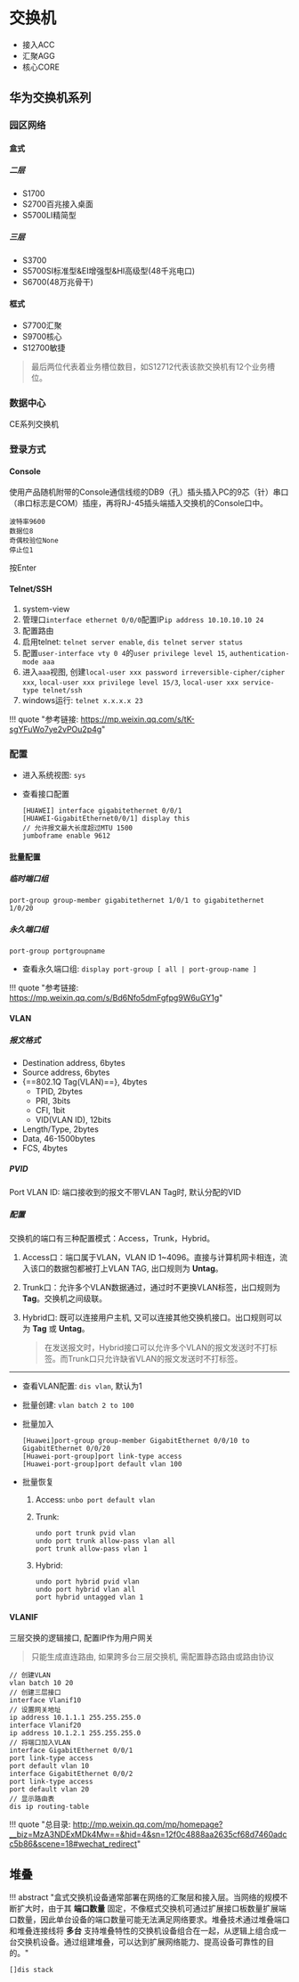 # 交换机

- 接入ACC
- 汇聚AGG
- 核心CORE

## 华为交换机系列

### 园区网络

#### 盒式

##### 二层

- S1700
- S2700百兆接入桌面
- S5700LI精简型

##### 三层

- S3700
- S5700SI标准型&EI增强型&HI高级型(48千兆电口)
- S6700(48万兆骨干)

#### 框式

- S7700汇聚
- S9700核心
- S12700敏捷

> 最后两位代表着业务槽位数目，如S12712代表该款交换机有12个业务槽位。

### 数据中心

CE系列交换机

### 登录方式

#### Console

使用产品随机附带的Console通信线缆的DB9（孔）插头插入PC的9芯（针）串口（串口标志是COM）插座，再将RJ-45插头端插入交换机的Console口中。

```
波特率9600
数据位8
奇偶校验位None
停止位1
```

按Enter

#### Telnet/SSH

1. system-view
1. 管理口`interface ethernet 0/0/0`配置IP`ip address 10.10.10.10 24`
1. 配置路由
1. 启用telnet: `telnet server enable`, `dis telnet server status`
1. 配置`user-interface vty 0 4`的`user privilege level 15`, `authentication-mode aaa`
1. 进入`aaa`视图, 创建`local-user xxx password irreversible-cipher/cipher xxx`, `local-user xxx privilege level 15/3`, `local-user xxx service-type telnet/ssh`
1. windows运行: `telnet x.x.x.x 23`

!!! quote "参考链接: <https://mp.weixin.qq.com/s/tK-sgYFuWo7ye2vPOu2p4g>"

### 配置

- 进入系统视图: `sys`
- 查看接口配置

    ```
    [HUAWEI] interface gigabitethernet 0/0/1
    [HUAWEI-GigabitEthernet0/0/1] display this
    // 允许报文最大长度超过MTU 1500
    jumboframe enable 9612
    ```

#### 批量配置

##### 临时端口组

`port-group group-member gigabitethernet 1/0/1 to gigabitethernet 1/0/20`

##### 永久端口组

`port-group portgroupname`

- 查看永久端口组: `display port-group [ all | port-group-name ]`

!!! quote "参考链接: <https://mp.weixin.qq.com/s/Bd6Nfo5dmFgfpg9W6uGY1g>"

#### VLAN

##### 报文格式

- Destination address, 6bytes
- Source address, 6bytes
- {==802.1Q Tag(VLAN)==}, 4bytes
    - TPID, 2bytes
    - PRI, 3bits
    - CFI, 1bit
    - VID(VLAN ID), 12bits
- Length/Type, 2bytes
- Data, 46-1500bytes
- FCS, 4bytes

##### PVID

Port VLAN ID: 端口接收到的报文不带VLAN Tag时, 默认分配的VID

##### 配置

交换机的端口有三种配置模式：Access，Trunk，Hybrid。

1. Access口：端口属于VLAN，VLAN ID 1~4096。直接与计算机网卡相连，流入该口的数据包都被打上VLAN TAG, 出口规则为 **Untag**。
2. Trunk口：允许多个VLAN数据通过，通过时不更换VLAN标签，出口规则为 **Tag**。交换机之间级联。
3. Hybrid口: 既可以连接用户主机, 又可以连接其他交换机接口。出口规则可以为 **Tag** 或 **Untag**。

    > 在发送报文时，Hybrid接口可以允许多个VLAN的报文发送时不打标签。而Trunk口只允许缺省VLAN的报文发送时不打标签。

---

- 查看VLAN配置: `dis vlan`, 默认为1
- 批量创建: `vlan batch 2 to 100`
- 批量加入

    ```
    [Huawei]port-group group-member GigabitEthernet 0/0/10 to GigabitEthernet 0/0/20
    [Huawei-port-group]port link-type access
    [Huawei-port-group]port default vlan 100
    ```

- 批量恢复
    1. Access: `unbo port default vlan`
    1. Trunk:

        ```
        undo port trunk pvid vlan
        undo port trunk allow-pass vlan all
        port trunk allow-pass vlan 1
        ```

    1. Hybrid:

        ```
        undo port hybrid pvid vlan
        undo port hybrid vlan all
        port hybrid untagged vlan 1
        ```

#### VLANIF

三层交换的逻辑接口, 配置IP作为用户网关

> 只能生成直连路由, 如果跨多台三层交换机, 需配置静态路由或路由协议

```
// 创建VLAN
vlan batch 10 20
// 创建三层接口
interface Vlanif10
// 设置网关地址
ip address 10.1.1.1 255.255.255.0
interface Vlanif20
ip address 10.1.2.1 255.255.255.0
// 将端口加入VLAN
interface GigabitEthernet 0/0/1
port link-type access
port default vlan 10
interface GigabitEthernet 0/0/2
port link-type access
port default vlan 20
// 显示路由表
dis ip routing-table
```


!!! quote "总目录: <http://mp.weixin.qq.com/mp/homepage?__biz=MzA3NDExMDk4Mw==&hid=4&sn=12f0c4888aa2635cf68d7460adcc5b86&scene=18#wechat_redirect>"


## 堆叠

!!! abstract "盒式交换机设备通常部署在网络的汇聚层和接入层。当网络的规模不断扩大时，由于其 **端口数量** 固定，不像框式交换机可通过扩展接口板数量扩展端口数量，因此单台设备的端口数量可能无法满足网络要求。堆叠技术通过堆叠端口和堆叠连接线将 **多台** 支持堆叠特性的交换机设备组合在一起，从逻辑上组合成一台交换机设备。通过组建堆叠，可以达到扩展网络能力、提高设备可靠性的目的。"

```bash
[]dis stack
```
